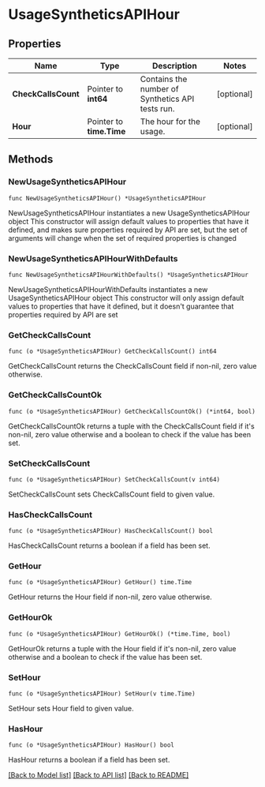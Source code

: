 # UsageSyntheticsAPIHour

## Properties

Name | Type | Description | Notes
---- | ---- | ----------- | ------
**CheckCallsCount** | Pointer to **int64** | Contains the number of Synthetics API tests run. | [optional] 
**Hour** | Pointer to **time.Time** | The hour for the usage. | [optional] 

## Methods

### NewUsageSyntheticsAPIHour

`func NewUsageSyntheticsAPIHour() *UsageSyntheticsAPIHour`

NewUsageSyntheticsAPIHour instantiates a new UsageSyntheticsAPIHour object
This constructor will assign default values to properties that have it defined,
and makes sure properties required by API are set, but the set of arguments
will change when the set of required properties is changed

### NewUsageSyntheticsAPIHourWithDefaults

`func NewUsageSyntheticsAPIHourWithDefaults() *UsageSyntheticsAPIHour`

NewUsageSyntheticsAPIHourWithDefaults instantiates a new UsageSyntheticsAPIHour object
This constructor will only assign default values to properties that have it defined,
but it doesn't guarantee that properties required by API are set

### GetCheckCallsCount

`func (o *UsageSyntheticsAPIHour) GetCheckCallsCount() int64`

GetCheckCallsCount returns the CheckCallsCount field if non-nil, zero value otherwise.

### GetCheckCallsCountOk

`func (o *UsageSyntheticsAPIHour) GetCheckCallsCountOk() (*int64, bool)`

GetCheckCallsCountOk returns a tuple with the CheckCallsCount field if it's non-nil, zero value otherwise
and a boolean to check if the value has been set.

### SetCheckCallsCount

`func (o *UsageSyntheticsAPIHour) SetCheckCallsCount(v int64)`

SetCheckCallsCount sets CheckCallsCount field to given value.

### HasCheckCallsCount

`func (o *UsageSyntheticsAPIHour) HasCheckCallsCount() bool`

HasCheckCallsCount returns a boolean if a field has been set.

### GetHour

`func (o *UsageSyntheticsAPIHour) GetHour() time.Time`

GetHour returns the Hour field if non-nil, zero value otherwise.

### GetHourOk

`func (o *UsageSyntheticsAPIHour) GetHourOk() (*time.Time, bool)`

GetHourOk returns a tuple with the Hour field if it's non-nil, zero value otherwise
and a boolean to check if the value has been set.

### SetHour

`func (o *UsageSyntheticsAPIHour) SetHour(v time.Time)`

SetHour sets Hour field to given value.

### HasHour

`func (o *UsageSyntheticsAPIHour) HasHour() bool`

HasHour returns a boolean if a field has been set.


[[Back to Model list]](../README.md#documentation-for-models) [[Back to API list]](../README.md#documentation-for-api-endpoints) [[Back to README]](../README.md)


